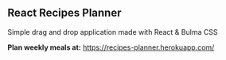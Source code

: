 ## React Recipes Planner

Simple drag and drop application made with React & Bulma CSS 

**Plan weekly meals at:**
https://recipes-planner.herokuapp.com/
